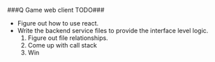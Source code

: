 ###Q Game web client TODO###
  * Figure out how to use react.
  * Write the backend service files to provide the interface level logic.
    1. Figure out file relationships.
    2. Come up with call stack
    3. Win